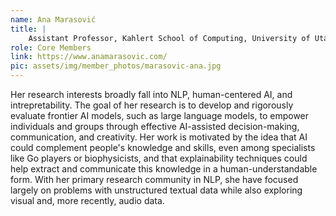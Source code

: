 ```yaml
---
name: Ana Marasović
title: |
    Assistant Professor, Kahlert School of Computing, University of Utah
role: Core Members
link: https://www.anamarasovic.com/
pic: assets/img/member_photos/marasovic-ana.jpg
---
```


Her research interests broadly fall into NLP, human-centered AI, and intrepretability. The goal of her research is to develop and rigorously evaluate frontier AI models, such as large language models, to empower individuals and groups through effective AI-assisted decision-making, communication, and creativity. Her work is motivated by the idea that AI could complement people's knowledge and skills, even among specialists like Go players or biophysicists, and that explainability techniques could help extract and communicate this knowledge in a human-understandable form. With her primary research community in NLP, she have focused largely on problems with unstructured textual data while also exploring visual and, more recently, audio data.
